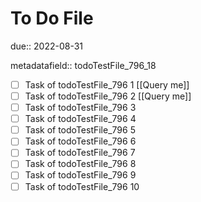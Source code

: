 # To Do File

due:: 2022-08-31

metadatafield:: todoTestFile_796_18

- [ ] Task of todoTestFile_796 1 [[Query me]]
- [ ] Task of todoTestFile_796 2 [[Query me]]
- [ ] Task of todoTestFile_796 3
- [ ] Task of todoTestFile_796 4
- [ ] Task of todoTestFile_796 5
- [ ] Task of todoTestFile_796 6
- [ ] Task of todoTestFile_796 7
- [ ] Task of todoTestFile_796 8
- [ ] Task of todoTestFile_796 9
- [ ] Task of todoTestFile_796 10